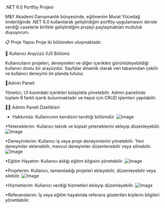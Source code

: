 .NET 6.0 Portföy Projesi

M&Y Akademi Danışmanlık bünyesinde, eğitmenim Murat Yücedağ önderliğinde .NET 6.0 kullanılarak geliştirdiğim portföy uygulamasını derste verdiği
caselerle birlikte geliştirdiğim projeyi paylaşmaktan mutluluk duyuyorum.

📋 Proje Yapısı
Proje iki bölümden oluşmaktadır.

💊 Kullanıcı Arayüzü (UI) Bölümü

Kullanıcıların projeleri, deneyimleri ve diğer içerikleri görüntüleyebildiği kullanıcı dostu bir arayüzdür. Sayfalar dinamik olarak veri tabanından çekilir ve 
kullanıcı deneyimi ön planda tutulur.

💊Admin Paneli

Yönetici, UI kısımdaki içerikleri kolaylıkla yönetebilir. Admin panelinde toplam 9 farklı içerik bulunmaktadır ve hepsi için CRUD işlemleri yapılabilir.

🧑‍💻 Admin Paneli Özellikleri

* Hakkımda: Kullanıcının kendisini tanıttığı bölümdür.
![Image](https://github.com/user-attachments/assets/9c24335c-1957-494a-9fa3-ec530498025a)

*Yeteneklerim: Kullanıcı teknik ve kişisel yeteneklerini ekleyip düzenleyebilir.
![Image](https://github.com/user-attachments/assets/dca3a16f-4ab0-464b-8fa0-1c3783dd9d1b)

*Deneyimlerim: Kullanıcı iş veya proje deneyimlerini yönetebilir. Yeni deneyimler eklenebilir, mevcut deneyimler düzenlenebilir veya silinebilir.
![Image](https://github.com/user-attachments/assets/c70c53ad-7c1b-4f50-97af-96689f81f6b6)

*Eğitim Hayatım: Kullanıcı aldığı eğitim bilgisini yönetebilir.
![Image](https://github.com/user-attachments/assets/37bfcbe9-ca90-4b19-a8a0-490aae94d84a)

*Projelerim: Kullanıcı, tamamladığı projeleri ekleyebilir, düzenleyebilir veya silebilir.
![Image](https://github.com/user-attachments/assets/5337219e-7f9d-467a-9b5e-6f2b69407196)

*Hizmetlerim: Kullanıcı verdiği hizmetleri ekleyip düzenleyebilir.
![Image](https://github.com/user-attachments/assets/5b508779-d127-4b40-975c-f93bc6246888)

*Referanslarım: İş veya eğitim hayatında referans gösterilen kişilerin bilgileri yönetilebilir.
